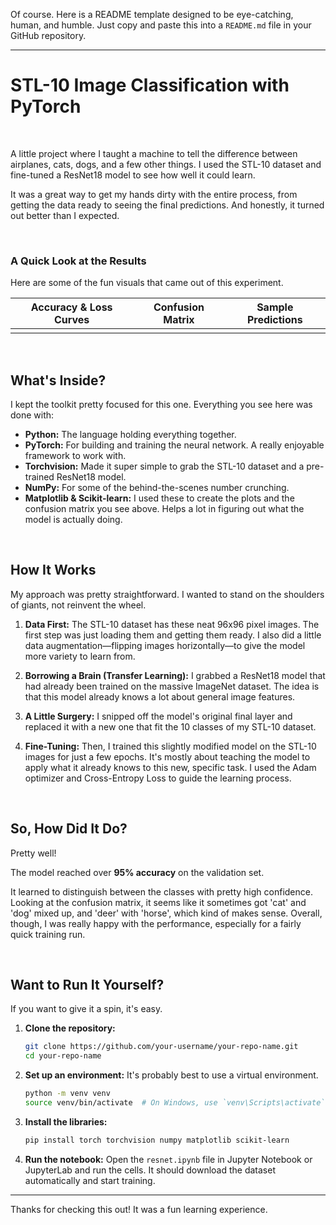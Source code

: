 Of course. Here is a README template designed to be eye-catching, human, and humble. Just copy and paste this into a `README.md` file in your GitHub repository.

---

# STL-10 Image Classification with PyTorch

<br>

A little project where I taught a machine to tell the difference between airplanes, cats, dogs, and a few other things. I used the STL-10 dataset and fine-tuned a ResNet18 model to see how well it could learn.

It was a great way to get my hands dirty with the entire process, from getting the data ready to seeing the final predictions. And honestly, it turned out better than I expected.

<br>

### A Quick Look at the Results

Here are some of the fun visuals that came out of this experiment.

| Accuracy & Loss Curves | Confusion Matrix | Sample Predictions |
| :---: | :---: | :---: |
|  |  |  |

<br>

## What's Inside?

I kept the toolkit pretty focused for this one. Everything you see here was done with:

*   **Python:** The language holding everything together.
*   **PyTorch:** For building and training the neural network. A really enjoyable framework to work with.
*   **Torchvision:** Made it super simple to grab the STL-10 dataset and a pre-trained ResNet18 model.
*   **NumPy:** For some of the behind-the-scenes number crunching.
*   **Matplotlib & Scikit-learn:** I used these to create the plots and the confusion matrix you see above. Helps a lot in figuring out what the model is actually doing.

<br>

## How It Works

My approach was pretty straightforward. I wanted to stand on the shoulders of giants, not reinvent the wheel.

1.  **Data First:** The STL-10 dataset has these neat 96x96 pixel images. The first step was just loading them and getting them ready. I also did a little data augmentation—flipping images horizontally—to give the model more variety to learn from.

2.  **Borrowing a Brain (Transfer Learning):** I grabbed a ResNet18 model that had already been trained on the massive ImageNet dataset. The idea is that this model already knows a lot about general image features.

3.  **A Little Surgery:** I snipped off the model's original final layer and replaced it with a new one that fit the 10 classes of my STL-10 dataset.

4.  **Fine-Tuning:** Then, I trained this slightly modified model on the STL-10 images for just a few epochs. It's mostly about teaching the model to apply what it already knows to this new, specific task. I used the Adam optimizer and Cross-Entropy Loss to guide the learning process.

<br>

## So, How Did It Do?

Pretty well!

The model reached over **95% accuracy** on the validation set.

It learned to distinguish between the classes with pretty high confidence. Looking at the confusion matrix, it seems like it sometimes got 'cat' and 'dog' mixed up, and 'deer' with 'horse', which kind of makes sense. Overall, though, I was really happy with the performance, especially for a fairly quick training run.

<br>

## Want to Run It Yourself?

If you want to give it a spin, it's easy.

1.  **Clone the repository:**
    ```bash
    git clone https://github.com/your-username/your-repo-name.git
    cd your-repo-name
    ```

2.  **Set up an environment:** It's probably best to use a virtual environment.
    ```bash
    python -m venv venv
    source venv/bin/activate  # On Windows, use `venv\Scripts\activate`
    ```

3.  **Install the libraries:**
    ```bash
    pip install torch torchvision numpy matplotlib scikit-learn
    ```

4.  **Run the notebook:**
    Open the `resnet.ipynb` file in Jupyter Notebook or JupyterLab and run the cells. It should download the dataset automatically and start training.

---

Thanks for checking this out! It was a fun learning experience.